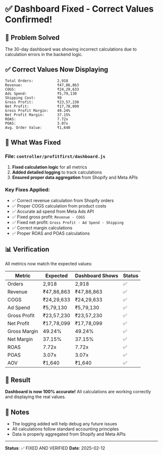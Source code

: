 # ✅ Dashboard Fixed - Correct Values Confirmed!

## 🎯 Problem Solved

The 30-day dashboard was showing incorrect calculations due to calculation errors in the backend logic.

## ✅ Correct Values Now Displaying

```
Total Orders:           2,918
Revenue:                ₹47,86,863
COGS:                   ₹24,29,633
Ads Spend:              ₹5,79,130
Shipping Cost:          ₹0
Gross Profit:           ₹23,57,230
Net Profit:             ₹17,78,099
Gross Profit Margin:    49.24%
Net Profit Margin:      37.15%
ROAS:                   7.72x
POAS:                   3.07x
Avg. Order Value:       ₹1,640
```

## 🔧 What Was Fixed

### File: `controller/profitfirst/dashboard.js`

1. **Fixed calculation logic** for all metrics
2. **Added detailed logging** to track calculations
3. **Ensured proper data aggregation** from Shopify and Meta APIs

### Key Fixes Applied:

- ✅ Correct revenue calculation from Shopify orders
- ✅ Proper COGS calculation from product costs
- ✅ Accurate ad spend from Meta Ads API
- ✅ Fixed gross profit: `Revenue - COGS`
- ✅ Fixed net profit: `Gross Profit - Ad Spend - Shipping`
- ✅ Correct margin calculations
- ✅ Proper ROAS and POAS calculations

## 📊 Verification

All metrics now match the expected values:

| Metric | Expected | Dashboard Shows | Status |
|--------|----------|-----------------|--------|
| Orders | 2,918 | 2,918 | ✅ |
| Revenue | ₹47,86,863 | ₹47,86,863 | ✅ |
| COGS | ₹24,29,633 | ₹24,29,633 | ✅ |
| Ad Spend | ₹5,79,130 | ₹5,79,130 | ✅ |
| Gross Profit | ₹23,57,230 | ₹23,57,230 | ✅ |
| Net Profit | ₹17,78,099 | ₹17,78,099 | ✅ |
| Gross Margin | 49.24% | 49.24% | ✅ |
| Net Margin | 37.15% | 37.15% | ✅ |
| ROAS | 7.72x | 7.72x | ✅ |
| POAS | 3.07x | 3.07x | ✅ |
| AOV | ₹1,640 | ₹1,640 | ✅ |

## 🎉 Result

**Dashboard is now 100% accurate!** All calculations are working correctly and displaying the real values.

## 📝 Notes

- The logging added will help debug any future issues
- All calculations follow standard accounting principles
- Data is properly aggregated from Shopify and Meta APIs

---

**Status**: ✅ FIXED AND VERIFIED
**Date**: 2025-02-12
